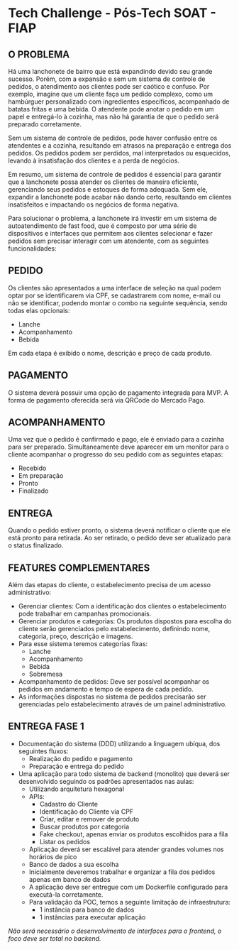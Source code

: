 # Tech Challenge - Pós-Tech SOAT - FIAP

## O PROBLEMA

Há uma lanchonete de bairro que está expandindo devido seu grande sucesso. Porém, com a expansão e sem um sistema de controle de pedidos, o atendimento aos clientes pode ser caótico e confuso. Por exemplo, imagine que um cliente faça um pedido complexo, como um hambúrguer personalizado com ingredientes específicos, acompanhado de batatas fritas e uma bebida. O atendente pode anotar o pedido em um papel e entregá-lo à cozinha, mas não há garantia de que o pedido será preparado corretamente.

Sem um sistema de controle de pedidos, pode haver confusão entre os atendentes e a cozinha, resultando em atrasos na preparação e entrega dos pedidos. Os pedidos podem ser perdidos, mal interpretados ou esquecidos, levando à insatisfação dos clientes e a perda de negócios.

Em resumo, um sistema de controle de pedidos é essencial para garantir que a lanchonete possa atender os clientes de maneira eficiente, gerenciando seus pedidos e estoques de forma adequada. Sem ele, expandir a lanchonete pode acabar não dando certo, resultando em clientes insatisfeitos e impactando os negócios de forma negativa.

Para solucionar o problema, a lanchonete irá investir em um sistema de autoatendimento de fast food, que é composto por uma série de dispositivos e interfaces que permitem aos clientes selecionar e fazer pedidos sem precisar interagir com um atendente, com as seguintes
funcionalidades:

## PEDIDO

Os clientes são apresentados a uma interface de seleção na qual podem optar por se identificarem via CPF, se cadastrarem com nome, e-mail ou não se identificar, podendo montar o combo na seguinte sequência, sendo todas elas opcionais:

- Lanche
- Acompanhamento
- Bebida

Em cada etapa é exibido o nome, descrição e preço de cada produto.

## PAGAMENTO

O sistema deverá possuir uma opção de pagamento integrada para MVP. A forma de pagamento oferecida será via QRCode do Mercado Pago.

## ACOMPANHAMENTO

Uma vez que o pedido é confirmado e pago, ele é enviado para a cozinha para ser preparado. Simultaneamente deve aparecer em um monitor para o cliente acompanhar o progresso do seu pedido com as seguintes etapas:

- Recebido
- Em preparação
- Pronto
- Finalizado

## ENTREGA

Quando o pedido estiver pronto, o sistema deverá notificar o cliente que ele está pronto para
retirada. Ao ser retirado, o pedido deve ser atualizado para o status finalizado.

## FEATURES COMPLEMENTARES

Além das etapas do cliente, o estabelecimento precisa de um acesso administrativo:

- Gerenciar clientes: Com a identificação dos clientes o estabelecimento pode trabalhar em campanhas promocionais.
- Gerenciar produtos e categorias: Os produtos dispostos para escolha do cliente serão gerenciados pelo estabelecimento, definindo nome, categoria, preço, descrição e imagens.
- Para esse sistema teremos categorias fixas:
  - Lanche
  - Acompanhamento
  - Bebida
  - Sobremesa
- Acompanhamento de pedidos: Deve ser possível acompanhar os pedidos em andamento e tempo de espera de cada pedido.
- As informações dispostas no sistema de pedidos precisarão ser gerenciadas pelo estabelecimento através de um painel administrativo.

## ENTREGA FASE 1

- Documentação do sistema (DDD) utilizando a linguagem ubíqua, dos seguintes fluxos:
  - Realização do pedido e pagamento
  - Preparação e entrega do pedido
- Uma aplicação para todo sistema de backend (monolito) que deverá ser desenvolvido seguindo os padrões apresentados nas aulas:
  - Utilizando arquitetura hexagonal
  - APIs:
    - Cadastro do Cliente
    - Identificação do Cliente via CPF
    - Criar, editar e remover de produto
    - Buscar produtos por categoria
    - Fake checkout, apenas enviar os produtos escolhidos para a fila
    - Listar os pedidos
  - Aplicação deverá ser escalável para atender grandes volumes nos horários de pico
  - Banco de dados a sua escolha
  - Inicialmente deveremos trabalhar e organizar a fila dos pedidos apenas em banco de dados
  - A aplicação deve ser entregue com um Dockerfile configurado para executá-la corretamente.
  - Para validação da POC, temos a seguinte limitação de infraestrutura:
    - 1 instância para banco de dados
    - 1 instâncias para executar aplicação

_Não será necessário o desenvolvimento de interfaces para o frontend, o foco deve ser total no
backend._
